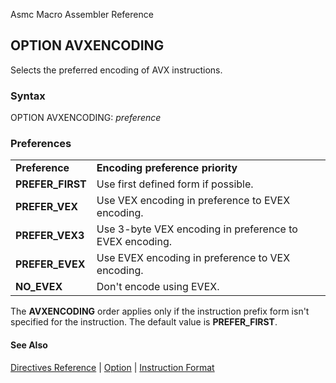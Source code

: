 Asmc Macro Assembler Reference

## OPTION AVXENCODING

Selects the preferred encoding of AVX instructions.

### Syntax

OPTION AVXENCODING: _preference_

### Preferences

<table>
<tr><td><b>Preference</b></td><td><b>Encoding preference priority</b></td></tr>
<tr><td><b>PREFER_FIRST</b></td><td>Use first defined form if possible.</td></tr>
<tr><td><b>PREFER_VEX</b></td><td>Use VEX encoding in preference to EVEX encoding.</td></tr>
<tr><td><b>PREFER_VEX3</b></td><td>Use 3-byte VEX encoding in preference to EVEX encoding.</td></tr>
<tr><td><b>PREFER_EVEX</b></td><td>Use EVEX encoding in preference to VEX encoding.</td></tr>
<tr><td><b>NO_EVEX</b></td><td>Don't encode using EVEX.</td></tr>
</table>

The **AVXENCODING** order applies only if the instruction prefix form isn't specified for the instruction. The default value is **PREFER\_FIRST**.

#### See Also

[Directives Reference](readme.md) | [Option](option.md) | [Instruction Format](instruction-format.md)
